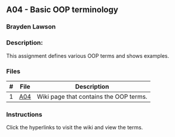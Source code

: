 ## A04 - Basic OOP terminology
### Brayden Lawson
### Description:

This assignment defines various OOP terms and shows examples.

### Files

|   #   | File     | Description                      |
| :---: | -------- | -------------------------------- |
|   1   | [A04](main.cpp) | Wiki page that contains the OOP terms. |


### Instructions

Click the hyperlinks to visit the wiki and view the terms.

